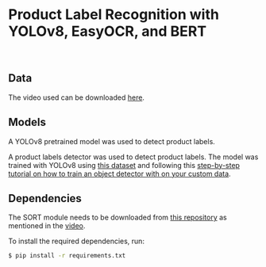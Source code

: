 # Product Label Recognition with YOLOv8, EasyOCR, and BERT
</br>

## Data

The video used can be downloaded [here](https://youtube.com/shorts/iXvZrCz1Tmw?feature=shared).

## Models

A YOLOv8 pretrained model was used to detect product labels.

A product labels detector was used to detect product labels. The model was trained with YOLOv8 using [this dataset](https://universe.roboflow.com/lamar-university-venef/bottles-label-detection) and following this [step-by-step tutorial on how to train an object detector with on your custom data](https://github.com/sam02425/modeltraining-on-local-machine.git).


## Dependencies

The SORT module needs to be downloaded from [this repository](https://github.com/abewley/sort) as mentioned in the [video](https://youtu.be/fyJB1t0o0ms?t=1120).

To install the required dependencies, run:
```bash
$ pip install -r requirements.txt
